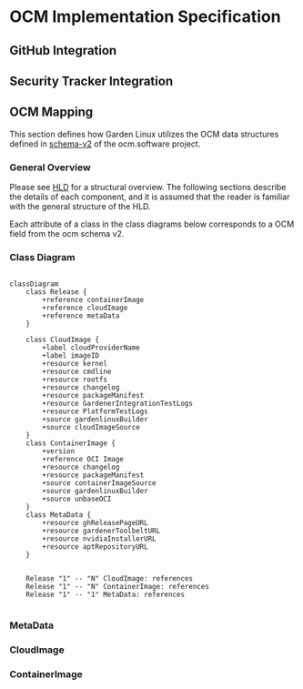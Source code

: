 # OCM Implementation Specification


## GitHub Integration

## Security Tracker Integration
 

## OCM Mapping

This section defines how Garden Linux utilizes the 
OCM data structures defined in [schema-v2](https://ocm.software/docs/cli/spec/spec/schema-v2.html) of the ocm.software project.


### General Overview

Please see [HLD](high-level-design.md) for a structural overview. The following sections describe the details of each component, 
and it is assumed that the reader is familiar with the general structure of the HLD.

Each attribute of a class in the class diagrams below corresponds to a OCM field from the ocm schema v2.

### Class Diagram

```mermaid

classDiagram
    class Release {
        +reference containerImage
        +reference cloudImage
        +reference metaData
    }

    class CloudImage {
        +label cloudProviderName
        +label imageID
        +resource kernel
        +resource cmdline
        +resource rootfs
        +resource changelog
        +resource packageManifest
        +resource GardenerIntegrationTestLogs
        +resource PlatformTestLogs
        +source gardenlinuxBuilder
        +source cloudImageSource
    }
    class ContainerImage {
        +version
        +reference OCI Image
        +resource changelog
        +resource packageManifest
        +source containerImageSource
        +source gardenlinuxBuilder
        +source unbaseOCI
    }
    class MetaData {
        +resource ghReleasePageURL
        +resource gardenerToolbeltURL
        +resource nvidiaInstallerURL
        +resource aptRepositoryURL
    }


    Release "1" -- "N" CloudImage: references
    Release "1" -- "N" ContainerImage: references
    Release "1" -- "1" MetaData: references
  

```

### MetaData




### CloudImage



### ContainerImage


